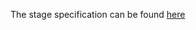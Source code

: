 The stage specification can be found [here](https://hyperskill.org/projects/33/stages/176/implement)